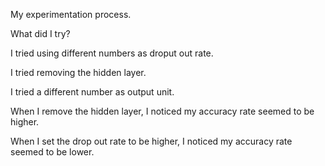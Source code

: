 My experimentation process. 

What did I try? 

I tried using different numbers as droput out rate.

I tried removing the hidden layer.

I tried a different number as output unit.



When I remove the hidden layer, I noticed my accuracy rate seemed to be higher.

When I set the drop out rate to be higher,  I noticed my accuracy rate seemed to be lower.